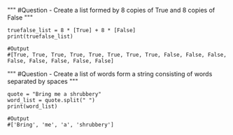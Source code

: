 """
#Question - Create a list formed by 8 copies of True and 8 copies of False
"""

	truefalse_list = 8 * [True] + 8 * [False]
	print(truefalse_list)

	#Output
	#[True, True, True, True, True, True, True, True, False, False, False, False, False, False, False, False]


"""
#Question - Create a list of words form a string consisting of words separated by spaces
"""

	quote = "Bring me a shrubbery"
	word_list = quote.split(" ")
	print(word_list)

	#Output
	#['Bring', 'me', 'a', 'shrubbery']

